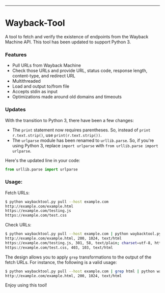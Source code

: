 ---

# Wayback-Tool
A tool to fetch and verify the existence of endpoints from the Wayback Machine API. This tool has been updated to support Python 3.

### Features
* Pull URLs from Wayback Machine
* Check those URLs and provide URL, status code, response length, content-type, and redirect URL 
* Multithreaded
* Load and output to/from file
* Accepts stdin as input
* Optimizations made around old domains and timeouts

### Updates
With the transition to Python 3, there have been a few changes:

* The `print` statement now requires parentheses. So, instead of `print r.text.strip()`, use `print(r.text.strip())`.
* The `urlparse` module has been renamed to `urllib.parse`. So, if you're using Python 3, replace `import urlparse` with `from urllib.parse import urlparse`.

Here's the updated line in your code:

```python
from urllib.parse import urlparse
```

### Usage:
Fetch URLs:
```bash
$ python waybacktool.py pull --host example.com  
http://example.com/example.html  
https://example.com/testing.js  
https://example.com/test.css  
```

Check URLs:
```bash
$ python waybacktool.py pull --host example.com | python waybacktool.py check 
http://example.com/example.html, 200, 1024, text/html
https://example.com/testing.js, 301, 58, text/plain; charset=utf-8, https://example.com/testing1234.js
https://example.com/test.css, 403, 103, text/html
```

The design allows you to apply `grep` transformations to the output of the fetch URLs. For instance, the following is a valid usage:
```bash
$ python waybacktool.py pull --host example.com | grep html | python waybacktool.py check 
http://example.com/example.html, 200, 1024, text/html
```

Enjoy using this tool!